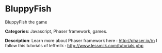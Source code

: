 BluppyFish
==========

BluppyFish the game

**Categories**: Javascript, Phaser framework, games.

**Description**:
Learn more about Phaser framework here : http://phaser.io/\n
I fallow this tutorials of leffmilk : http://www.lessmilk.com/tutorials.php